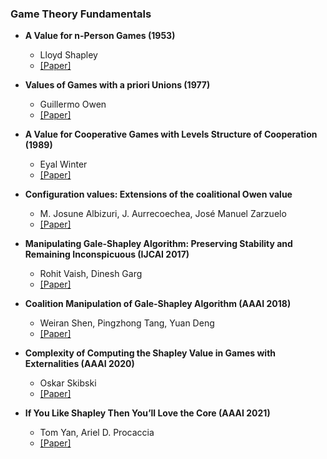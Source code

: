 ### Game Theory Fundamentals

- **A Value for n-Person Games (1953)**
  - Lloyd Shapley
  - [[Paper]](https://www.rand.org/content/dam/rand/pubs/research_memoranda/2008/RM670.pdf)

- **Values of Games with a priori Unions (1977)**
  - Guillermo Owen
  - [[Paper]](https://link.springer.com/chapter/10.1007/978-3-642-45494-3_7)

- **A Value for Cooperative Games with Levels Structure of Cooperation (1989)**
  - Eyal Winter
  - [[Paper]](https://link.springer.com/article/10.1007/BF01268161)

- **Configuration values: Extensions of the coalitional Owen value**
  - M. Josune Albizuri, J. Aurrecoechea, José Manuel Zarzuelo
  - [[Paper]](https://www.sciencedirect.com/science/article/abs/pii/S0899825605001247)

- **Manipulating Gale-Shapley Algorithm: Preserving Stability and Remaining Inconspicuous (IJCAI 2017)**
  - Rohit Vaish, Dinesh Garg
  - [[Paper]](https://www.ijcai.org/proceedings/2017/62)

- **Coalition Manipulation of Gale-Shapley Algorithm (AAAI 2018)**
  - Weiran Shen, Pingzhong Tang, Yuan Deng
  - [[Paper]](https://ojs.aaai.org/index.php/AAAI/article/view/11454)

- **Complexity of Computing the Shapley Value in Games with Externalities (AAAI 2020)**
  - Oskar Skibski
  - [[Paper]](https://arxiv.org/abs/1909.01769)


- **If You Like Shapley Then You’ll Love the Core (AAAI 2021)**
  - Tom Yan, Ariel D. Procaccia
  - [[Paper]](https://ojs.aaai.org/index.php/AAAI/article/view/16721)
